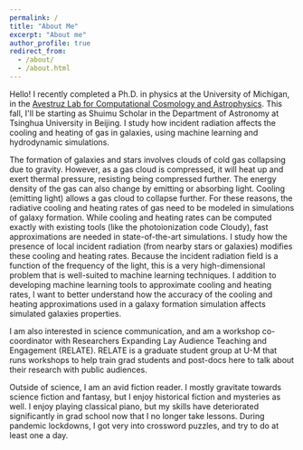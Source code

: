 ```yaml
---
permalink: /
title: "About Me"
excerpt: "About me"
author_profile: true
redirect_from: 
  - /about/
  - /about.html
---
```


Hello! I recently completed a Ph.D. in physics at the University of Michigan, in the <a href = 'https://cavestruz.github.io/'>Avestruz Lab for Computational Cosmology and Astrophysics</a>. This fall, I'll be starting as Shuimu Scholar in the Department of Astronomy at Tsinghua University in Beijing. I study how incident radiation affects the cooling and heating of gas in galaxies, using machine learning and hydrodynamic simulations. 

The formation of galaxies and stars involves clouds of cold gas collapsing due to gravity. However, as a gas cloud is compressed, it will heat up and exert thermal pressure, resisting being compressed further. The energy density of the gas can also change by emitting or absorbing light. Cooling (emitting light) allows a gas cloud to collapse further. For these reasons, the radiative cooling and heating rates of gas need to be modeled in simulations of galaxy formation.  While cooling and heating rates can be computed exactly with existing tools (like the photoionization code Cloudy), fast approximations are needed in state-of-the-art simulations. I study how the presence of local incident radiation (from nearby stars or galaxies) modifies these cooling and heating rates. Because the incident radiation field is a function of the frequency of the light, this is a very high-dimensional problem that is well-suited to machine learning techniques.  I addition to developing machine learning tools to approximate cooling and heating rates, I want to better understand how the accuracy of the cooling and heating approximations used in a galaxy formation simulation affects simulated galaxies properties.

I am also interested in science communication, and am a workshop co-coordinator with Researchers Expanding Lay Audience Teaching and Engagement (RELATE). RELATE is a graduate student group at U-M that runs workshops to help train grad students and post-docs here to talk about their research with public audiences.

Outside of science, I am an avid fiction reader. I mostly gravitate towards science fiction and fantasy, but I enjoy historical fiction and mysteries as well. I enjoy playing classical piano, but my skills have deteriorated significantly in grad school now that I no longer take lessons. During pandemic lockdowns, I got very into crossword puzzles, and try to do at least one a day.
